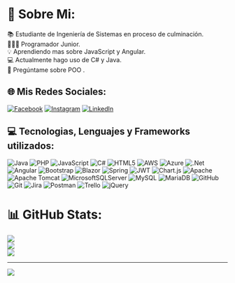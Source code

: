 # 💫 Sobre Mi:
📚 Estudiante de Ingeniería de Sistemas en proceso de culminación.<br>👨🏻‍💻 Programador Junior.<br>💡 Aprendiendo mas sobre JavaScript y Angular.<br>💻 Actualmente hago uso de C# y Java.<br>💬 Pregúntame sobre POO .


## 🌐 Mis Redes Sociales:
[![Facebook](https://img.shields.io/badge/Facebook-%231877F2.svg?logo=Facebook&logoColor=white)](https://facebook.com/CesarCerda281200) [![Instagram](https://img.shields.io/badge/Instagram-%23E4405F.svg?logo=Instagram&logoColor=white)](https://instagram.com/cesarcerda_2812) [![LinkedIn](https://img.shields.io/badge/LinkedIn-%230077B5.svg?logo=linkedin&logoColor=white)](https://linkedin.com/in/cesarcerdadev) 

## 💻 Tecnologias, Lenguajes y Frameworks utilizados:
![Java](https://img.shields.io/badge/java-%23ED8B00.svg?style=plastic&logo=openjdk&logoColor=white) ![PHP](https://img.shields.io/badge/php-%23777BB4.svg?style=plastic&logo=php&logoColor=white) ![JavaScript](https://img.shields.io/badge/javascript-%23323330.svg?style=plastic&logo=javascript&logoColor=%23F7DF1E) ![C#](https://img.shields.io/badge/c%23-%23239120.svg?style=plastic&logo=csharp&logoColor=white) ![HTML5](https://img.shields.io/badge/html5-%23E34F26.svg?style=plastic&logo=html5&logoColor=white) ![AWS](https://img.shields.io/badge/AWS-%23FF9900.svg?style=plastic&logo=amazon-aws&logoColor=white) ![Azure](https://img.shields.io/badge/azure-%230072C6.svg?style=plastic&logo=microsoftazure&logoColor=white) ![.Net](https://img.shields.io/badge/.NET-5C2D91?style=plastic&logo=.net&logoColor=white) ![Angular](https://img.shields.io/badge/angular-%23DD0031.svg?style=plastic&logo=angular&logoColor=white) ![Bootstrap](https://img.shields.io/badge/bootstrap-%238511FA.svg?style=plastic&logo=bootstrap&logoColor=white) ![Blazor](https://img.shields.io/badge/blazor-%235C2D91.svg?style=plastic&logo=blazor&logoColor=white) ![Spring](https://img.shields.io/badge/spring-%236DB33F.svg?style=plastic&logo=spring&logoColor=white) ![JWT](https://img.shields.io/badge/JWT-black?style=plastic&logo=JSON%20web%20tokens) ![Chart.js](https://img.shields.io/badge/chart.js-F5788D.svg?style=plastic&logo=chart.js&logoColor=white) ![Apache](https://img.shields.io/badge/apache-%23D42029.svg?style=plastic&logo=apache&logoColor=white) ![Apache Tomcat](https://img.shields.io/badge/apache%20tomcat-%23F8DC75.svg?style=plastic&logo=apache-tomcat&logoColor=black) ![MicrosoftSQLServer](https://img.shields.io/badge/Microsoft%20SQL%20Server-CC2927?style=plastic&logo=microsoft%20sql%20server&logoColor=white) ![MySQL](https://img.shields.io/badge/mysql-4479A1.svg?style=plastic&logo=mysql&logoColor=white) ![MariaDB](https://img.shields.io/badge/MariaDB-003545?style=plastic&logo=mariadb&logoColor=white) ![GitHub](https://img.shields.io/badge/github-%23121011.svg?style=plastic&logo=github&logoColor=white) ![Git](https://img.shields.io/badge/git-%23F05033.svg?style=plastic&logo=git&logoColor=white) ![Jira](https://img.shields.io/badge/jira-%230A0FFF.svg?style=plastic&logo=jira&logoColor=white) ![Postman](https://img.shields.io/badge/Postman-FF6C37?style=plastic&logo=postman&logoColor=white) ![Trello](https://img.shields.io/badge/Trello-%23026AA7.svg?style=plastic&logo=Trello&logoColor=white) ![jQuery](https://img.shields.io/badge/jquery-%230769AD.svg?style=plastic&logo=jquery&logoColor=white)
# 📊 GitHub Stats:
![](https://github-readme-stats.vercel.app/api?username=Cesar2812&theme=dark&hide_border=false&include_all_commits=false&count_private=false)<br/>
![](https://nirzak-streak-stats.vercel.app/?user=Cesar2812&theme=dark&hide_border=false)<br/>
![](https://github-readme-stats.vercel.app/api/top-langs/?username=Cesar2812&theme=dark&hide_border=false&include_all_commits=false&count_private=false&layout=compact)

---
[![](https://visitcount.itsvg.in/api?id=Cesar2812&icon=0&color=0)](https://visitcount.itsvg.in)

<!-- Proudly created with GPRM ( https://gprm.itsvg.in ) -->
